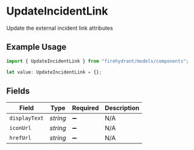 # UpdateIncidentLink

Update the external incident link attributes

## Example Usage

```typescript
import { UpdateIncidentLink } from "firehydrant/models/components";

let value: UpdateIncidentLink = {};
```

## Fields

| Field              | Type               | Required           | Description        |
| ------------------ | ------------------ | ------------------ | ------------------ |
| `displayText`      | *string*           | :heavy_minus_sign: | N/A                |
| `iconUrl`          | *string*           | :heavy_minus_sign: | N/A                |
| `hrefUrl`          | *string*           | :heavy_minus_sign: | N/A                |